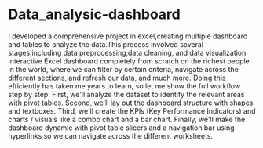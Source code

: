 # Data_analysic-dashboard
I developed a comprehensive project in excel,creating multiple dashboard and tables to analyze the data.This process involved several stages,including data preprocessing,data cleaning, and data visualization
interactive Excel dashboard completely from scratch on the richest people in the world, where we can filter by certain criteria, navigate across the different sections, and refresh our data, and much more. Doing this efficiently has taken me years to learn, so let me show the full workflow step by step. First, we'll analyze the dataset to identify the relevant areas with pivot tables. Second, we'll lay out the dashboard structure with shapes and textboxes. Third, we'll create the KPIs (Key Performance Indicators) and charts / visuals like a combo chart and a bar chart. Finally, we'll make the dashboard dynamic with pivot table slicers and a navigation bar using hyperlinks so we can navigate across the different worksheets.
